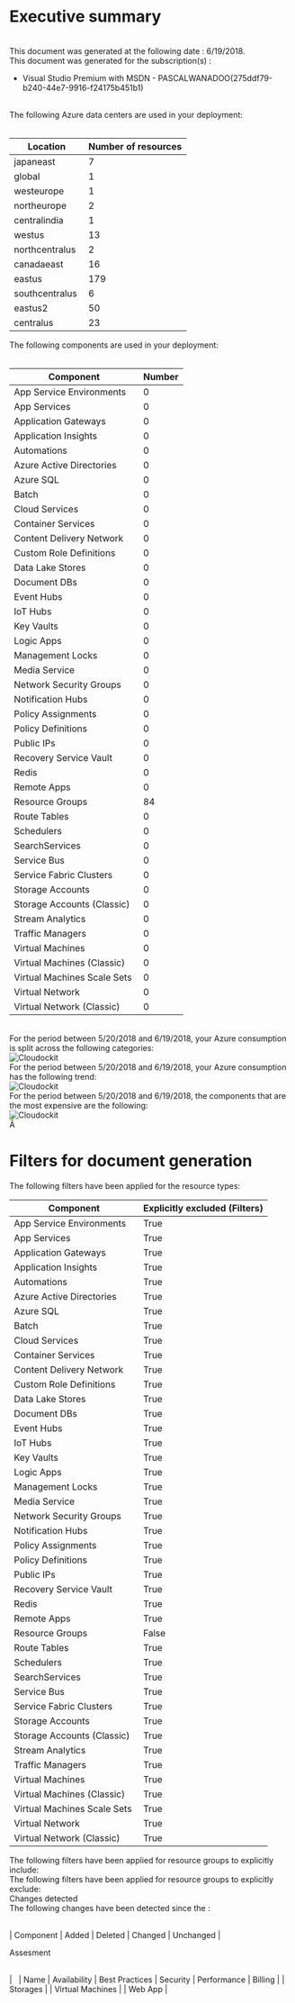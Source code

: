 # Executive summary 
  
   
This document was generated at the following date : 6/19/2018.  
This document was generated for the subscription(s) :  

- Visual Studio Premium with MSDN - PASCALWANADOO(275ddf79-b240-44e7-9916-f24175b451b1)

  
   
The following Azure data centers are used in your deployment:  
   

| Location | Number of resources |
| --- | --- |
| japaneast  | 7  |
| global  | 1  |
| westeurope  | 1  |
| northeurope  | 2  |
| centralindia  | 1  |
| westus  | 13  |
| northcentralus  | 2  |
| canadaeast  | 16  |
| eastus  | 179  |
| southcentralus  | 6  |
| eastus2  | 50  |
| centralus  | 23  |
  
The following components are used in your deployment:  
   

| Component | Number |
| --- | --- |
| App Service Environments  | 0  |
| App Services  | 0  |
| Application Gateways  | 0  |
| Application Insights  | 0  |
| Automations  | 0  |
| Azure Active Directories  | 0  |
| Azure SQL  | 0  |
| Batch  | 0  |
| Cloud Services  | 0  |
| Container Services  | 0  |
| Content Delivery Network  | 0  |
| Custom Role Definitions  | 0  |
| Data Lake Stores  | 0  |
| Document DBs  | 0  |
| Event Hubs  | 0  |
| IoT Hubs  | 0  |
| Key Vaults  | 0  |
| Logic Apps  | 0  |
| Management Locks  | 0  |
| Media Service  | 0  |
| Network Security Groups  | 0  |
| Notification Hubs  | 0  |
| Policy Assignments  | 0  |
| Policy Definitions  | 0  |
| Public IPs  | 0  |
| Recovery Service Vault  | 0  |
| Redis  | 0  |
| Remote Apps  | 0  |
| Resource Groups  | 84  |
| Route Tables  | 0  |
| Schedulers  | 0  |
| SearchServices  | 0  |
| Service Bus  | 0  |
| Service Fabric Clusters  | 0  |
| Storage Accounts  | 0  |
| Storage Accounts (Classic)  | 0  |
| Stream Analytics  | 0  |
| Traffic Managers  | 0  |
| Virtual Machines  | 0  |
| Virtual Machines (Classic)  | 0  |
| Virtual Machines Scale Sets  | 0  |
| Virtual Network  | 0  |
| Virtual Network (Classic)  | 0  |
  
   
For the period between 5/20/2018 and 6/19/2018, your Azure consumption is split across the following categories:  
![Cloudockit](../assets/F18AF09E6D024C63B4763FBE29A5C00A.png)   
For the period between 5/20/2018 and 6/19/2018, your Azure consumption has the following trend:  
![Cloudockit](../assets/C5136E0F27364138BF6EA013F72171EB.png)   
For the period between 5/20/2018 and 6/19/2018, the components that are the most expensive are the following:  
![Cloudockit](../assets/55461EB08E5C497FB920AE86CAAACC58.png)   
Â   
  

# Filters for document generation
  
The following filters have been applied for the resource types:  

| Component |  Explicitly excluded (Filters) |
| --- | --- |
| App Service Environments  | True  |
| App Services  | True  |
| Application Gateways  | True  |
| Application Insights  | True  |
| Automations  | True  |
| Azure Active Directories  | True  |
| Azure SQL  | True  |
| Batch  | True  |
| Cloud Services  | True  |
| Container Services  | True  |
| Content Delivery Network  | True  |
| Custom Role Definitions  | True  |
| Data Lake Stores  | True  |
| Document DBs  | True  |
| Event Hubs  | True  |
| IoT Hubs  | True  |
| Key Vaults  | True  |
| Logic Apps  | True  |
| Management Locks  | True  |
| Media Service  | True  |
| Network Security Groups  | True  |
| Notification Hubs  | True  |
| Policy Assignments  | True  |
| Policy Definitions  | True  |
| Public IPs  | True  |
| Recovery Service Vault  | True  |
| Redis  | True  |
| Remote Apps  | True  |
| Resource Groups  | False  |
| Route Tables  | True  |
| Schedulers  | True  |
| SearchServices  | True  |
| Service Bus  | True  |
| Service Fabric Clusters  | True  |
| Storage Accounts  | True  |
| Storage Accounts (Classic)  | True  |
| Stream Analytics  | True  |
| Traffic Managers  | True  |
| Virtual Machines  | True  |
| Virtual Machines (Classic)  | True  |
| Virtual Machines Scale Sets  | True  |
| Virtual Network  | True  |
| Virtual Network (Classic)  | True  |
  
The following filters have been applied for resource groups to explicitly include:   
The following filters have been applied for resource groups to explicitly exclude:   
Changes detected  
The following changes have been detected since the :  
   


| Component | Added | Deleted | Changed | Unchanged |
  
Assesment  
   


|   | Name | Availability | Best Practices | Security | Performance | Billing |
| Storages |
| Virtual Machines |
| Web App |
